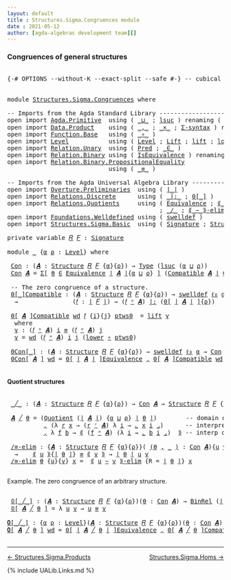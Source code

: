 ```yaml
---
layout: default
title : Structures.Sigma.Congruences module
date : 2021-05-12
author: [agda-algebras development team][]
---
```


### <a id="congruences-of-general-structures">Congruences of general structures</a>

<pre class="Agda">

<a id="230" class="Symbol">{-#</a> <a id="234" class="Keyword">OPTIONS</a> <a id="242" class="Pragma">--without-K</a> <a id="254" class="Pragma">--exact-split</a> <a id="268" class="Pragma">--safe</a> <a id="275" class="Symbol">#-}</a> <a id="279" class="Comment">-- cubical #-}</a>


<a id="296" class="Keyword">module</a> <a id="303" href="Structures.Sigma.Congruences.html" class="Module">Structures.Sigma.Congruences</a> <a id="332" class="Keyword">where</a>

<a id="339" class="Comment">-- Imports from the Agda Standard Library ------------------------------------------------</a>
<a id="430" class="Keyword">open</a> <a id="435" class="Keyword">import</a> <a id="442" href="Agda.Primitive.html" class="Module">Agda.Primitive</a>  <a id="458" class="Keyword">using</a> <a id="464" class="Symbol">(</a> <a id="466" href="Agda.Primitive.html#810" class="Primitive Operator">_⊔_</a> <a id="470" class="Symbol">;</a> <a id="472" href="Agda.Primitive.html#780" class="Primitive">lsuc</a> <a id="477" class="Symbol">)</a> <a id="479" class="Keyword">renaming</a> <a id="488" class="Symbol">(</a> <a id="490" href="Agda.Primitive.html#326" class="Primitive">Set</a> <a id="494" class="Symbol">to</a> <a id="497" class="Primitive">Type</a> <a id="502" class="Symbol">;</a> <a id="504" href="Agda.Primitive.html#764" class="Primitive">lzero</a> <a id="510" class="Symbol">to</a> <a id="513" class="Primitive">ℓ₀</a> <a id="516" class="Symbol">)</a>
<a id="518" class="Keyword">open</a> <a id="523" class="Keyword">import</a> <a id="530" href="Data.Product.html" class="Module">Data.Product</a>    <a id="546" class="Keyword">using</a> <a id="552" class="Symbol">(</a> <a id="554" href="Agda.Builtin.Sigma.html#236" class="InductiveConstructor Operator">_,_</a> <a id="558" class="Symbol">;</a> <a id="560" href="Data.Product.html#1167" class="Function Operator">_×_</a> <a id="564" class="Symbol">;</a> <a id="566" href="Data.Product.html#916" class="Function">Σ-syntax</a> <a id="575" class="Symbol">)</a> <a id="577" class="Keyword">renaming</a> <a id="586" class="Symbol">(</a> <a id="588" href="Agda.Builtin.Sigma.html#252" class="Field">proj₁</a> <a id="594" class="Symbol">to</a> <a id="597" class="Field">fst</a> <a id="601" class="Symbol">)</a>
<a id="603" class="Keyword">open</a> <a id="608" class="Keyword">import</a> <a id="615" href="Function.Base.html" class="Module">Function.Base</a>   <a id="631" class="Keyword">using</a> <a id="637" class="Symbol">(</a> <a id="639" href="Function.Base.html#1031" class="Function Operator">_∘_</a> <a id="643" class="Symbol">)</a>
<a id="645" class="Keyword">open</a> <a id="650" class="Keyword">import</a> <a id="657" href="Level.html" class="Module">Level</a>           <a id="673" class="Keyword">using</a> <a id="679" class="Symbol">(</a> <a id="681" href="Agda.Primitive.html#597" class="Postulate">Level</a> <a id="687" class="Symbol">;</a> <a id="689" href="Level.html#400" class="Record">Lift</a> <a id="694" class="Symbol">;</a> <a id="696" href="Level.html#457" class="InductiveConstructor">lift</a> <a id="701" class="Symbol">;</a> <a id="703" href="Level.html#470" class="Field">lower</a> <a id="709" class="Symbol">)</a>
<a id="711" class="Keyword">open</a> <a id="716" class="Keyword">import</a> <a id="723" href="Relation.Unary.html" class="Module">Relation.Unary</a>  <a id="739" class="Keyword">using</a> <a id="745" class="Symbol">(</a> <a id="747" href="Relation.Unary.html#1101" class="Function">Pred</a> <a id="752" class="Symbol">;</a> <a id="754" href="Relation.Unary.html#1523" class="Function Operator">_∈_</a> <a id="758" class="Symbol">)</a>
<a id="760" class="Keyword">open</a> <a id="765" class="Keyword">import</a> <a id="772" href="Relation.Binary.html" class="Module">Relation.Binary</a> <a id="788" class="Keyword">using</a> <a id="794" class="Symbol">(</a> <a id="796" href="Relation.Binary.Structures.html#1522" class="Record">IsEquivalence</a> <a id="810" class="Symbol">)</a> <a id="812" class="Keyword">renaming</a> <a id="821" class="Symbol">(</a> <a id="823" href="Relation.Binary.Core.html#882" class="Function">Rel</a> <a id="827" class="Symbol">to</a> <a id="830" class="Function">BinRel</a> <a id="837" class="Symbol">)</a>
<a id="839" class="Keyword">open</a> <a id="844" class="Keyword">import</a> <a id="851" href="Relation.Binary.PropositionalEquality.html" class="Module">Relation.Binary.PropositionalEquality</a>
                            <a id="917" class="Keyword">using</a> <a id="923" class="Symbol">(</a> <a id="925" href="Agda.Builtin.Equality.html#151" class="Datatype Operator">_≡_</a> <a id="929" class="Symbol">)</a>

<a id="932" class="Comment">-- Imports from the Agda Universal Algebra Library ---------------------------------------</a>
<a id="1023" class="Keyword">open</a> <a id="1028" class="Keyword">import</a> <a id="1035" href="Overture.Preliminaries.html" class="Module">Overture.Preliminaries</a>  <a id="1059" class="Keyword">using</a> <a id="1065" class="Symbol">(</a> <a id="1067" href="Overture.Preliminaries.html#4227" class="Function Operator">∣_∣</a> <a id="1071" class="Symbol">)</a>
<a id="1073" class="Keyword">open</a> <a id="1078" class="Keyword">import</a> <a id="1085" href="Relations.Discrete.html" class="Module">Relations.Discrete</a>      <a id="1109" class="Keyword">using</a> <a id="1115" class="Symbol">(</a> <a id="1117" href="Relations.Discrete.html#6531" class="Function Operator">_|:_</a> <a id="1122" class="Symbol">;</a> <a id="1124" href="Relations.Discrete.html#4184" class="Function Operator">0[_]</a> <a id="1129" class="Symbol">)</a>
<a id="1131" class="Keyword">open</a> <a id="1136" class="Keyword">import</a> <a id="1143" href="Relations.Quotients.html" class="Module">Relations.Quotients</a>     <a id="1167" class="Keyword">using</a> <a id="1173" class="Symbol">(</a> <a id="1175" href="Relations.Quotients.html#1800" class="Function">Equivalence</a> <a id="1187" class="Symbol">;</a> <a id="1189" href="Relations.Quotients.html#5378" class="Function Operator">⟪_⟫</a> <a id="1193" class="Symbol">;</a> <a id="1195" href="Relations.Quotients.html#5571" class="Function Operator">⌞_⌟</a> <a id="1199" class="Symbol">;</a> <a id="1201" href="Relations.Quotients.html#7092" class="Function Operator">0[_]Equivalence</a>
                                          <a id="1259" class="Symbol">;</a> <a id="1261" href="Relations.Quotients.html#5150" class="Function Operator">_/_</a> <a id="1265" class="Symbol">;</a> <a id="1267" href="Relations.Quotients.html#7218" class="Function Operator">⟪_∼_⟫-elim</a> <a id="1278" class="Symbol">;</a> <a id="1280" href="Relations.Quotients.html#5025" class="Function">Quotient</a> <a id="1289" class="Symbol">)</a>
<a id="1291" class="Keyword">open</a> <a id="1296" class="Keyword">import</a> <a id="1303" href="Foundations.Welldefined.html" class="Module">Foundations.Welldefined</a> <a id="1327" class="Keyword">using</a> <a id="1333" class="Symbol">(</a> <a id="1335" href="Foundations.Welldefined.html#2650" class="Function">swelldef</a> <a id="1344" class="Symbol">)</a>
<a id="1346" class="Keyword">open</a> <a id="1351" class="Keyword">import</a> <a id="1358" href="Structures.Sigma.Basic.html" class="Module">Structures.Sigma.Basic</a>  <a id="1382" class="Keyword">using</a> <a id="1388" class="Symbol">(</a> <a id="1390" href="Structures.Sigma.Basic.html#1171" class="Function">Signature</a> <a id="1400" class="Symbol">;</a> <a id="1402" href="Structures.Sigma.Basic.html#1332" class="Function">Structure</a> <a id="1412" class="Symbol">;</a> <a id="1414" href="Structures.Sigma.Basic.html#2578" class="Function Operator">_ᵒ_</a> <a id="1418" class="Symbol">;</a> <a id="1420" href="Structures.Sigma.Basic.html#2672" class="Function">Compatible</a> <a id="1431" class="Symbol">;</a> <a id="1433" href="Structures.Sigma.Basic.html#2482" class="Function Operator">_ʳ_</a> <a id="1437" class="Symbol">)</a>

<a id="1440" class="Keyword">private</a> <a id="1448" class="Keyword">variable</a> <a id="1457" href="Structures.Sigma.Congruences.html#1457" class="Generalizable">𝑅</a> <a id="1459" href="Structures.Sigma.Congruences.html#1459" class="Generalizable">𝐹</a> <a id="1461" class="Symbol">:</a> <a id="1463" href="Structures.Sigma.Basic.html#1171" class="Function">Signature</a>

<a id="1474" class="Keyword">module</a> <a id="1481" href="Structures.Sigma.Congruences.html#1481" class="Module">_</a> <a id="1483" class="Symbol">{</a><a id="1484" href="Structures.Sigma.Congruences.html#1484" class="Bound">α</a> <a id="1486" href="Structures.Sigma.Congruences.html#1486" class="Bound">ρ</a> <a id="1488" class="Symbol">:</a> <a id="1490" href="Agda.Primitive.html#597" class="Postulate">Level</a><a id="1495" class="Symbol">}</a> <a id="1497" class="Keyword">where</a>

 <a id="1505" href="Structures.Sigma.Congruences.html#1505" class="Function">Con</a> <a id="1509" class="Symbol">:</a> <a id="1511" class="Symbol">(</a><a id="1512" href="Structures.Sigma.Congruences.html#1512" class="Bound">𝑨</a> <a id="1514" class="Symbol">:</a> <a id="1516" href="Structures.Sigma.Basic.html#1332" class="Function">Structure</a> <a id="1526" href="Structures.Sigma.Congruences.html#1457" class="Generalizable">𝑅</a> <a id="1528" href="Structures.Sigma.Congruences.html#1459" class="Generalizable">𝐹</a> <a id="1530" class="Symbol">{</a><a id="1531" href="Structures.Sigma.Congruences.html#1484" class="Bound">α</a><a id="1532" class="Symbol">}{</a><a id="1534" href="Structures.Sigma.Congruences.html#1486" class="Bound">ρ</a><a id="1535" class="Symbol">})</a> <a id="1538" class="Symbol">→</a> <a id="1540" href="Structures.Sigma.Congruences.html#497" class="Primitive">Type</a> <a id="1545" class="Symbol">(</a><a id="1546" href="Agda.Primitive.html#780" class="Primitive">lsuc</a> <a id="1551" class="Symbol">(</a><a id="1552" href="Structures.Sigma.Congruences.html#1484" class="Bound">α</a> <a id="1554" href="Agda.Primitive.html#810" class="Primitive Operator">⊔</a> <a id="1556" href="Structures.Sigma.Congruences.html#1486" class="Bound">ρ</a><a id="1557" class="Symbol">))</a>
 <a id="1561" href="Structures.Sigma.Congruences.html#1505" class="Function">Con</a> <a id="1565" href="Structures.Sigma.Congruences.html#1565" class="Bound">𝑨</a> <a id="1567" class="Symbol">=</a> <a id="1569" href="Data.Product.html#916" class="Function">Σ[</a> <a id="1572" href="Structures.Sigma.Congruences.html#1572" class="Bound">θ</a> <a id="1574" href="Data.Product.html#916" class="Function">∈</a> <a id="1576" href="Relations.Quotients.html#1800" class="Function">Equivalence</a> <a id="1588" href="Overture.Preliminaries.html#4227" class="Function Operator">∣</a> <a id="1590" href="Structures.Sigma.Congruences.html#1565" class="Bound">𝑨</a> <a id="1592" href="Overture.Preliminaries.html#4227" class="Function Operator">∣</a><a id="1593" class="Symbol">{</a><a id="1594" href="Structures.Sigma.Congruences.html#1484" class="Bound">α</a> <a id="1596" href="Agda.Primitive.html#810" class="Primitive Operator">⊔</a> <a id="1598" href="Structures.Sigma.Congruences.html#1486" class="Bound">ρ</a><a id="1599" class="Symbol">}</a> <a id="1601" href="Data.Product.html#916" class="Function">]</a> <a id="1603" class="Symbol">(</a><a id="1604" href="Structures.Sigma.Basic.html#2672" class="Function">Compatible</a> <a id="1615" href="Structures.Sigma.Congruences.html#1565" class="Bound">𝑨</a> <a id="1617" href="Overture.Preliminaries.html#4227" class="Function Operator">∣</a> <a id="1619" href="Structures.Sigma.Congruences.html#1572" class="Bound">θ</a> <a id="1621" href="Overture.Preliminaries.html#4227" class="Function Operator">∣</a><a id="1622" class="Symbol">)</a>

 <a id="1626" class="Comment">-- The zero congruence of a structure.</a>
 <a id="1666" href="Structures.Sigma.Congruences.html#1666" class="Function Operator">0[_]Compatible</a> <a id="1681" class="Symbol">:</a> <a id="1683" class="Symbol">(</a><a id="1684" href="Structures.Sigma.Congruences.html#1684" class="Bound">𝑨</a> <a id="1686" class="Symbol">:</a> <a id="1688" href="Structures.Sigma.Basic.html#1332" class="Function">Structure</a> <a id="1698" href="Structures.Sigma.Congruences.html#1457" class="Generalizable">𝑅</a> <a id="1700" href="Structures.Sigma.Congruences.html#1459" class="Generalizable">𝐹</a> <a id="1702" class="Symbol">{</a><a id="1703" href="Structures.Sigma.Congruences.html#1484" class="Bound">α</a><a id="1704" class="Symbol">}{</a><a id="1706" href="Structures.Sigma.Congruences.html#1486" class="Bound">ρ</a><a id="1707" class="Symbol">})</a> <a id="1710" class="Symbol">→</a> <a id="1712" href="Foundations.Welldefined.html#2650" class="Function">swelldef</a> <a id="1721" href="Structures.Sigma.Congruences.html#513" class="Primitive">ℓ₀</a> <a id="1724" href="Structures.Sigma.Congruences.html#1484" class="Bound">α</a>
  <a id="1728" class="Symbol">→</a>               <a id="1744" class="Symbol">(</a><a id="1745" href="Structures.Sigma.Congruences.html#1745" class="Bound">𝑓</a> <a id="1747" class="Symbol">:</a> <a id="1749" href="Overture.Preliminaries.html#4227" class="Function Operator">∣</a> <a id="1751" href="Structures.Sigma.Congruences.html#1459" class="Generalizable">𝐹</a> <a id="1753" href="Overture.Preliminaries.html#4227" class="Function Operator">∣</a><a id="1754" class="Symbol">)</a> <a id="1756" class="Symbol">→</a> <a id="1758" class="Symbol">(</a><a id="1759" href="Structures.Sigma.Congruences.html#1745" class="Bound">𝑓</a> <a id="1761" href="Structures.Sigma.Basic.html#2578" class="Function Operator">ᵒ</a> <a id="1763" href="Structures.Sigma.Congruences.html#1684" class="Bound">𝑨</a><a id="1764" class="Symbol">)</a> <a id="1766" href="Relations.Discrete.html#6531" class="Function Operator">|:</a> <a id="1769" class="Symbol">(</a><a id="1770" href="Relations.Discrete.html#4184" class="Function Operator">0[</a> <a id="1773" href="Overture.Preliminaries.html#4227" class="Function Operator">∣</a> <a id="1775" href="Structures.Sigma.Congruences.html#1684" class="Bound">𝑨</a> <a id="1777" href="Overture.Preliminaries.html#4227" class="Function Operator">∣</a> <a id="1779" href="Relations.Discrete.html#4184" class="Function Operator">]</a><a id="1780" class="Symbol">{</a><a id="1781" href="Structures.Sigma.Congruences.html#1486" class="Bound">ρ</a><a id="1782" class="Symbol">})</a>

 <a id="1787" href="Structures.Sigma.Congruences.html#1666" class="Function Operator">0[</a> <a id="1790" href="Structures.Sigma.Congruences.html#1790" class="Bound">𝑨</a> <a id="1792" href="Structures.Sigma.Congruences.html#1666" class="Function Operator">]Compatible</a> <a id="1804" href="Structures.Sigma.Congruences.html#1804" class="Bound">wd</a> <a id="1807" href="Structures.Sigma.Congruences.html#1807" class="Bound">𝑓</a> <a id="1809" class="Symbol">{</a><a id="1810" href="Structures.Sigma.Congruences.html#1810" class="Bound">i</a><a id="1811" class="Symbol">}{</a><a id="1813" href="Structures.Sigma.Congruences.html#1813" class="Bound">j</a><a id="1814" class="Symbol">}</a> <a id="1816" href="Structures.Sigma.Congruences.html#1816" class="Bound">ptws0</a>  <a id="1823" class="Symbol">=</a> <a id="1825" href="Level.html#457" class="InductiveConstructor">lift</a> <a id="1830" href="Structures.Sigma.Congruences.html#1842" class="Function">γ</a>
  <a id="1834" class="Keyword">where</a>
  <a id="1842" href="Structures.Sigma.Congruences.html#1842" class="Function">γ</a> <a id="1844" class="Symbol">:</a> <a id="1846" class="Symbol">(</a><a id="1847" href="Structures.Sigma.Congruences.html#1807" class="Bound">𝑓</a> <a id="1849" href="Structures.Sigma.Basic.html#2578" class="Function Operator">ᵒ</a> <a id="1851" href="Structures.Sigma.Congruences.html#1790" class="Bound">𝑨</a><a id="1852" class="Symbol">)</a> <a id="1854" href="Structures.Sigma.Congruences.html#1810" class="Bound">i</a> <a id="1856" href="Agda.Builtin.Equality.html#151" class="Datatype Operator">≡</a> <a id="1858" class="Symbol">(</a><a id="1859" href="Structures.Sigma.Congruences.html#1807" class="Bound">𝑓</a> <a id="1861" href="Structures.Sigma.Basic.html#2578" class="Function Operator">ᵒ</a> <a id="1863" href="Structures.Sigma.Congruences.html#1790" class="Bound">𝑨</a><a id="1864" class="Symbol">)</a> <a id="1866" href="Structures.Sigma.Congruences.html#1813" class="Bound">j</a>
  <a id="1870" href="Structures.Sigma.Congruences.html#1842" class="Function">γ</a> <a id="1872" class="Symbol">=</a> <a id="1874" href="Structures.Sigma.Congruences.html#1804" class="Bound">wd</a> <a id="1877" class="Symbol">(</a><a id="1878" href="Structures.Sigma.Congruences.html#1807" class="Bound">𝑓</a> <a id="1880" href="Structures.Sigma.Basic.html#2578" class="Function Operator">ᵒ</a> <a id="1882" href="Structures.Sigma.Congruences.html#1790" class="Bound">𝑨</a><a id="1883" class="Symbol">)</a> <a id="1885" href="Structures.Sigma.Congruences.html#1810" class="Bound">i</a> <a id="1887" href="Structures.Sigma.Congruences.html#1813" class="Bound">j</a> <a id="1889" class="Symbol">(</a><a id="1890" href="Level.html#470" class="Field">lower</a> <a id="1896" href="Function.Base.html#1031" class="Function Operator">∘</a> <a id="1898" href="Structures.Sigma.Congruences.html#1816" class="Bound">ptws0</a><a id="1903" class="Symbol">)</a>

 <a id="1907" href="Structures.Sigma.Congruences.html#1907" class="Function Operator">0Con[_]</a> <a id="1915" class="Symbol">:</a> <a id="1917" class="Symbol">(</a><a id="1918" href="Structures.Sigma.Congruences.html#1918" class="Bound">𝑨</a> <a id="1920" class="Symbol">:</a> <a id="1922" href="Structures.Sigma.Basic.html#1332" class="Function">Structure</a> <a id="1932" href="Structures.Sigma.Congruences.html#1457" class="Generalizable">𝑅</a> <a id="1934" href="Structures.Sigma.Congruences.html#1459" class="Generalizable">𝐹</a> <a id="1936" class="Symbol">{</a><a id="1937" href="Structures.Sigma.Congruences.html#1484" class="Bound">α</a><a id="1938" class="Symbol">}{</a><a id="1940" href="Structures.Sigma.Congruences.html#1486" class="Bound">ρ</a><a id="1941" class="Symbol">})</a> <a id="1944" class="Symbol">→</a> <a id="1946" href="Foundations.Welldefined.html#2650" class="Function">swelldef</a> <a id="1955" href="Structures.Sigma.Congruences.html#513" class="Primitive">ℓ₀</a> <a id="1958" href="Structures.Sigma.Congruences.html#1484" class="Bound">α</a> <a id="1960" class="Symbol">→</a> <a id="1962" href="Structures.Sigma.Congruences.html#1505" class="Function">Con</a> <a id="1966" href="Structures.Sigma.Congruences.html#1918" class="Bound">𝑨</a>
 <a id="1969" href="Structures.Sigma.Congruences.html#1907" class="Function Operator">0Con[</a> <a id="1975" href="Structures.Sigma.Congruences.html#1975" class="Bound">𝑨</a> <a id="1977" href="Structures.Sigma.Congruences.html#1907" class="Function Operator">]</a> <a id="1979" href="Structures.Sigma.Congruences.html#1979" class="Bound">wd</a> <a id="1982" class="Symbol">=</a> <a id="1984" href="Relations.Quotients.html#7092" class="Function Operator">0[</a> <a id="1987" href="Overture.Preliminaries.html#4227" class="Function Operator">∣</a> <a id="1989" href="Structures.Sigma.Congruences.html#1975" class="Bound">𝑨</a> <a id="1991" href="Overture.Preliminaries.html#4227" class="Function Operator">∣</a> <a id="1993" href="Relations.Quotients.html#7092" class="Function Operator">]Equivalence</a> <a id="2006" href="Agda.Builtin.Sigma.html#236" class="InductiveConstructor Operator">,</a> <a id="2008" href="Structures.Sigma.Congruences.html#1666" class="Function Operator">0[</a> <a id="2011" href="Structures.Sigma.Congruences.html#1975" class="Bound">𝑨</a> <a id="2013" href="Structures.Sigma.Congruences.html#1666" class="Function Operator">]Compatible</a> <a id="2025" href="Structures.Sigma.Congruences.html#1979" class="Bound">wd</a>

</pre>

#### <a id="quotient-structures">Quotient structures</a>

<pre class="Agda">

 <a id="2114" href="Structures.Sigma.Congruences.html#2114" class="Function Operator">_╱_</a> <a id="2118" class="Symbol">:</a> <a id="2120" class="Symbol">(</a><a id="2121" href="Structures.Sigma.Congruences.html#2121" class="Bound">𝑨</a> <a id="2123" class="Symbol">:</a> <a id="2125" href="Structures.Sigma.Basic.html#1332" class="Function">Structure</a> <a id="2135" href="Structures.Sigma.Congruences.html#1457" class="Generalizable">𝑅</a> <a id="2137" href="Structures.Sigma.Congruences.html#1459" class="Generalizable">𝐹</a> <a id="2139" class="Symbol">{</a><a id="2140" href="Structures.Sigma.Congruences.html#1484" class="Bound">α</a><a id="2141" class="Symbol">}{</a><a id="2143" href="Structures.Sigma.Congruences.html#1486" class="Bound">ρ</a><a id="2144" class="Symbol">})</a> <a id="2147" class="Symbol">→</a> <a id="2149" href="Structures.Sigma.Congruences.html#1505" class="Function">Con</a> <a id="2153" href="Structures.Sigma.Congruences.html#2121" class="Bound">𝑨</a> <a id="2155" class="Symbol">→</a> <a id="2157" href="Structures.Sigma.Basic.html#1332" class="Function">Structure</a> <a id="2167" href="Structures.Sigma.Congruences.html#1457" class="Generalizable">𝑅</a> <a id="2169" href="Structures.Sigma.Congruences.html#1459" class="Generalizable">𝐹</a> <a id="2171" class="Symbol">{</a><a id="2172" href="Agda.Primitive.html#780" class="Primitive">lsuc</a> <a id="2177" class="Symbol">(</a><a id="2178" href="Structures.Sigma.Congruences.html#1484" class="Bound">α</a> <a id="2180" href="Agda.Primitive.html#810" class="Primitive Operator">⊔</a> <a id="2182" href="Structures.Sigma.Congruences.html#1486" class="Bound">ρ</a><a id="2183" class="Symbol">)}{</a><a id="2186" href="Structures.Sigma.Congruences.html#1486" class="Bound">ρ</a><a id="2187" class="Symbol">}</a>

 <a id="2191" href="Structures.Sigma.Congruences.html#2191" class="Bound">𝑨</a> <a id="2193" href="Structures.Sigma.Congruences.html#2114" class="Function Operator">╱</a> <a id="2195" href="Structures.Sigma.Congruences.html#2195" class="Bound">θ</a> <a id="2197" class="Symbol">=</a> <a id="2199" class="Symbol">(</a><a id="2200" href="Relations.Quotients.html#5025" class="Function">Quotient</a> <a id="2209" class="Symbol">(</a><a id="2210" href="Overture.Preliminaries.html#4227" class="Function Operator">∣</a> <a id="2212" href="Structures.Sigma.Congruences.html#2191" class="Bound">𝑨</a> <a id="2214" href="Overture.Preliminaries.html#4227" class="Function Operator">∣</a><a id="2215" class="Symbol">)</a> <a id="2217" class="Symbol">{</a><a id="2218" href="Structures.Sigma.Congruences.html#1484" class="Bound">α</a> <a id="2220" href="Agda.Primitive.html#810" class="Primitive Operator">⊔</a> <a id="2222" href="Structures.Sigma.Congruences.html#1486" class="Bound">ρ</a><a id="2223" class="Symbol">}</a> <a id="2225" href="Overture.Preliminaries.html#4227" class="Function Operator">∣</a> <a id="2227" href="Structures.Sigma.Congruences.html#2195" class="Bound">θ</a> <a id="2229" href="Overture.Preliminaries.html#4227" class="Function Operator">∣</a><a id="2230" class="Symbol">)</a>        <a id="2239" class="Comment">-- domain of quotient structure</a>
          <a id="2281" href="Agda.Builtin.Sigma.html#236" class="InductiveConstructor Operator">,</a> <a id="2283" class="Symbol">(λ</a> <a id="2286" href="Structures.Sigma.Congruences.html#2286" class="Bound">r</a> <a id="2288" href="Structures.Sigma.Congruences.html#2288" class="Bound">x</a> <a id="2290" class="Symbol">→</a> <a id="2292" class="Symbol">(</a><a id="2293" href="Structures.Sigma.Congruences.html#2286" class="Bound">r</a> <a id="2295" href="Structures.Sigma.Basic.html#2482" class="Function Operator">ʳ</a> <a id="2297" href="Structures.Sigma.Congruences.html#2191" class="Bound">𝑨</a><a id="2298" class="Symbol">)</a> <a id="2300" class="Symbol">λ</a> <a id="2302" href="Structures.Sigma.Congruences.html#2302" class="Bound">i</a> <a id="2304" class="Symbol">→</a> <a id="2306" href="Relations.Quotients.html#5571" class="Function Operator">⌞</a> <a id="2308" href="Structures.Sigma.Congruences.html#2288" class="Bound">x</a> <a id="2310" href="Structures.Sigma.Congruences.html#2302" class="Bound">i</a> <a id="2312" href="Relations.Quotients.html#5571" class="Function Operator">⌟</a><a id="2313" class="Symbol">)</a>      <a id="2320" class="Comment">-- interpretation of relations</a>
          <a id="2361" href="Agda.Builtin.Sigma.html#236" class="InductiveConstructor Operator">,</a> <a id="2363" class="Symbol">λ</a> <a id="2365" href="Structures.Sigma.Congruences.html#2365" class="Bound">f</a> <a id="2367" href="Structures.Sigma.Congruences.html#2367" class="Bound">b</a> <a id="2369" class="Symbol">→</a> <a id="2371" href="Relations.Quotients.html#5378" class="Function Operator">⟪</a> <a id="2373" class="Symbol">(</a><a id="2374" href="Structures.Sigma.Congruences.html#2365" class="Bound">f</a> <a id="2376" href="Structures.Sigma.Basic.html#2578" class="Function Operator">ᵒ</a> <a id="2378" href="Structures.Sigma.Congruences.html#2191" class="Bound">𝑨</a><a id="2379" class="Symbol">)</a> <a id="2381" class="Symbol">(λ</a> <a id="2384" href="Structures.Sigma.Congruences.html#2384" class="Bound">i</a> <a id="2386" class="Symbol">→</a> <a id="2388" href="Relations.Quotients.html#5571" class="Function Operator">⌞</a> <a id="2390" href="Structures.Sigma.Congruences.html#2367" class="Bound">b</a> <a id="2392" href="Structures.Sigma.Congruences.html#2384" class="Bound">i</a> <a id="2394" href="Relations.Quotients.html#5571" class="Function Operator">⌟</a><a id="2395" class="Symbol">)</a>  <a id="2398" href="Relations.Quotients.html#5378" class="Function Operator">⟫</a> <a id="2400" class="Comment">-- interp of operations</a>

 <a id="2426" href="Structures.Sigma.Congruences.html#2426" class="Function">/≡-elim</a> <a id="2434" class="Symbol">:</a> <a id="2436" class="Symbol">{</a><a id="2437" href="Structures.Sigma.Congruences.html#2437" class="Bound">𝑨</a> <a id="2439" class="Symbol">:</a> <a id="2441" href="Structures.Sigma.Basic.html#1332" class="Function">Structure</a> <a id="2451" href="Structures.Sigma.Congruences.html#1457" class="Generalizable">𝑅</a> <a id="2453" href="Structures.Sigma.Congruences.html#1459" class="Generalizable">𝐹</a> <a id="2455" class="Symbol">{</a><a id="2456" href="Structures.Sigma.Congruences.html#1484" class="Bound">α</a><a id="2457" class="Symbol">}{</a><a id="2459" href="Structures.Sigma.Congruences.html#1486" class="Bound">ρ</a><a id="2460" class="Symbol">}}(</a> <a id="2464" href="Structures.Sigma.Congruences.html#2464" class="Symbol">(</a><a id="2465" href="Structures.Sigma.Congruences.html#2465" class="Bound">θ</a> <a id="2467" href="Agda.Builtin.Sigma.html#236" class="InductiveConstructor Operator">,</a> <a id="2469" href="Structures.Sigma.Congruences.html#2464" class="Symbol">_</a> <a id="2471" href="Structures.Sigma.Congruences.html#2464" class="Symbol">)</a> <a id="2473" class="Symbol">:</a> <a id="2475" href="Structures.Sigma.Congruences.html#1505" class="Function">Con</a> <a id="2479" href="Structures.Sigma.Congruences.html#2437" class="Bound">𝑨</a><a id="2480" class="Symbol">){</a><a id="2482" href="Structures.Sigma.Congruences.html#2482" class="Bound">u</a> <a id="2484" href="Structures.Sigma.Congruences.html#2484" class="Bound">v</a> <a id="2486" class="Symbol">:</a> <a id="2488" href="Overture.Preliminaries.html#4227" class="Function Operator">∣</a> <a id="2490" href="Structures.Sigma.Congruences.html#2437" class="Bound">𝑨</a> <a id="2492" href="Overture.Preliminaries.html#4227" class="Function Operator">∣</a><a id="2493" class="Symbol">}</a>
  <a id="2497" class="Symbol">→</a>    <a id="2502" href="Relations.Quotients.html#5378" class="Function Operator">⟪</a> <a id="2504" href="Structures.Sigma.Congruences.html#2482" class="Bound">u</a> <a id="2506" href="Relations.Quotients.html#5378" class="Function Operator">⟫</a><a id="2507" class="Symbol">{</a><a id="2508" href="Overture.Preliminaries.html#4227" class="Function Operator">∣</a> <a id="2510" href="Structures.Sigma.Congruences.html#2465" class="Bound">θ</a> <a id="2512" href="Overture.Preliminaries.html#4227" class="Function Operator">∣</a><a id="2513" class="Symbol">}</a> <a id="2515" href="Agda.Builtin.Equality.html#151" class="Datatype Operator">≡</a> <a id="2517" href="Relations.Quotients.html#5378" class="Function Operator">⟪</a> <a id="2519" href="Structures.Sigma.Congruences.html#2484" class="Bound">v</a> <a id="2521" href="Relations.Quotients.html#5378" class="Function Operator">⟫</a> <a id="2523" class="Symbol">→</a> <a id="2525" href="Overture.Preliminaries.html#4227" class="Function Operator">∣</a> <a id="2527" href="Structures.Sigma.Congruences.html#2465" class="Bound">θ</a> <a id="2529" href="Overture.Preliminaries.html#4227" class="Function Operator">∣</a> <a id="2531" href="Structures.Sigma.Congruences.html#2482" class="Bound">u</a> <a id="2533" href="Structures.Sigma.Congruences.html#2484" class="Bound">v</a>
 <a id="2536" href="Structures.Sigma.Congruences.html#2426" class="Function">/≡-elim</a> <a id="2544" href="Structures.Sigma.Congruences.html#2544" class="Bound">θ</a> <a id="2546" class="Symbol">{</a><a id="2547" href="Structures.Sigma.Congruences.html#2547" class="Bound">u</a><a id="2548" class="Symbol">}{</a><a id="2550" href="Structures.Sigma.Congruences.html#2550" class="Bound">v</a><a id="2551" class="Symbol">}</a> <a id="2553" href="Structures.Sigma.Congruences.html#2553" class="Bound">x</a> <a id="2555" class="Symbol">=</a>  <a id="2558" href="Relations.Quotients.html#7218" class="Function Operator">⟪</a> <a id="2560" href="Structures.Sigma.Congruences.html#2547" class="Bound">u</a> <a id="2562" href="Relations.Quotients.html#7218" class="Function Operator">∼</a> <a id="2564" href="Structures.Sigma.Congruences.html#2550" class="Bound">v</a> <a id="2566" href="Relations.Quotients.html#7218" class="Function Operator">⟫-elim</a> <a id="2573" class="Symbol">{</a><a id="2574" class="Argument">R</a> <a id="2576" class="Symbol">=</a> <a id="2578" href="Overture.Preliminaries.html#4227" class="Function Operator">∣</a> <a id="2580" href="Structures.Sigma.Congruences.html#2544" class="Bound">θ</a> <a id="2582" href="Overture.Preliminaries.html#4227" class="Function Operator">∣</a><a id="2583" class="Symbol">}</a> <a id="2585" href="Structures.Sigma.Congruences.html#2553" class="Bound">x</a>

</pre>

Example. The zero congruence of an arbitrary structure.

<pre class="Agda">

 <a id="2672" href="Structures.Sigma.Congruences.html#2672" class="Function Operator">𝟘[_╱_]</a> <a id="2679" class="Symbol">:</a> <a id="2681" class="Symbol">(</a><a id="2682" href="Structures.Sigma.Congruences.html#2682" class="Bound">𝑨</a> <a id="2684" class="Symbol">:</a> <a id="2686" href="Structures.Sigma.Basic.html#1332" class="Function">Structure</a> <a id="2696" href="Structures.Sigma.Congruences.html#1457" class="Generalizable">𝑅</a> <a id="2698" href="Structures.Sigma.Congruences.html#1459" class="Generalizable">𝐹</a> <a id="2700" class="Symbol">{</a><a id="2701" href="Structures.Sigma.Congruences.html#1484" class="Bound">α</a><a id="2702" class="Symbol">}{</a><a id="2704" href="Structures.Sigma.Congruences.html#1486" class="Bound">ρ</a><a id="2705" class="Symbol">})(</a><a id="2708" href="Structures.Sigma.Congruences.html#2708" class="Bound">θ</a> <a id="2710" class="Symbol">:</a> <a id="2712" href="Structures.Sigma.Congruences.html#1505" class="Function">Con</a> <a id="2716" href="Structures.Sigma.Congruences.html#2682" class="Bound">𝑨</a><a id="2717" class="Symbol">)</a> <a id="2719" class="Symbol">→</a> <a id="2721" href="Structures.Sigma.Congruences.html#830" class="Function">BinRel</a> <a id="2728" class="Symbol">(</a><a id="2729" href="Overture.Preliminaries.html#4227" class="Function Operator">∣</a> <a id="2731" href="Structures.Sigma.Congruences.html#2682" class="Bound">𝑨</a> <a id="2733" href="Overture.Preliminaries.html#4227" class="Function Operator">∣</a> <a id="2735" href="Relations.Quotients.html#5150" class="Function Operator">/</a> <a id="2737" class="Symbol">(</a><a id="2738" href="Structures.Sigma.Congruences.html#597" class="Field">fst</a> <a id="2742" href="Overture.Preliminaries.html#4227" class="Function Operator">∣</a> <a id="2744" href="Structures.Sigma.Congruences.html#2708" class="Bound">θ</a> <a id="2746" href="Overture.Preliminaries.html#4227" class="Function Operator">∣</a><a id="2747" class="Symbol">))</a> <a id="2750" class="Symbol">(</a><a id="2751" href="Agda.Primitive.html#780" class="Primitive">lsuc</a> <a id="2756" class="Symbol">(</a><a id="2757" href="Structures.Sigma.Congruences.html#1484" class="Bound">α</a> <a id="2759" href="Agda.Primitive.html#810" class="Primitive Operator">⊔</a> <a id="2761" href="Structures.Sigma.Congruences.html#1486" class="Bound">ρ</a><a id="2762" class="Symbol">))</a>
 <a id="2766" href="Structures.Sigma.Congruences.html#2672" class="Function Operator">𝟘[</a> <a id="2769" href="Structures.Sigma.Congruences.html#2769" class="Bound">𝑨</a> <a id="2771" href="Structures.Sigma.Congruences.html#2672" class="Function Operator">╱</a> <a id="2773" href="Structures.Sigma.Congruences.html#2773" class="Bound">θ</a> <a id="2775" href="Structures.Sigma.Congruences.html#2672" class="Function Operator">]</a> <a id="2777" class="Symbol">=</a> <a id="2779" class="Symbol">λ</a> <a id="2781" href="Structures.Sigma.Congruences.html#2781" class="Bound">u</a> <a id="2783" href="Structures.Sigma.Congruences.html#2783" class="Bound">v</a> <a id="2785" class="Symbol">→</a> <a id="2787" href="Structures.Sigma.Congruences.html#2781" class="Bound">u</a> <a id="2789" href="Agda.Builtin.Equality.html#151" class="Datatype Operator">≡</a> <a id="2791" href="Structures.Sigma.Congruences.html#2783" class="Bound">v</a>

<a id="𝟎[_╱_]"></a><a id="2794" href="Structures.Sigma.Congruences.html#2794" class="Function Operator">𝟎[_╱_]</a> <a id="2801" class="Symbol">:</a> <a id="2803" class="Symbol">{</a><a id="2804" href="Structures.Sigma.Congruences.html#2804" class="Bound">α</a> <a id="2806" href="Structures.Sigma.Congruences.html#2806" class="Bound">ρ</a> <a id="2808" class="Symbol">:</a> <a id="2810" href="Agda.Primitive.html#597" class="Postulate">Level</a><a id="2815" class="Symbol">}(</a><a id="2817" href="Structures.Sigma.Congruences.html#2817" class="Bound">𝑨</a> <a id="2819" class="Symbol">:</a> <a id="2821" href="Structures.Sigma.Basic.html#1332" class="Function">Structure</a> <a id="2831" href="Structures.Sigma.Congruences.html#1457" class="Generalizable">𝑅</a> <a id="2833" href="Structures.Sigma.Congruences.html#1459" class="Generalizable">𝐹</a> <a id="2835" class="Symbol">{</a><a id="2836" href="Structures.Sigma.Congruences.html#2804" class="Bound">α</a><a id="2837" class="Symbol">}{</a><a id="2839" href="Structures.Sigma.Congruences.html#2806" class="Bound">ρ</a><a id="2840" class="Symbol">})(</a><a id="2843" href="Structures.Sigma.Congruences.html#2843" class="Bound">θ</a> <a id="2845" class="Symbol">:</a> <a id="2847" href="Structures.Sigma.Congruences.html#1505" class="Function">Con</a> <a id="2851" href="Structures.Sigma.Congruences.html#2817" class="Bound">𝑨</a><a id="2852" class="Symbol">)</a> <a id="2854" class="Symbol">→</a> <a id="2856" href="Foundations.Welldefined.html#2650" class="Function">swelldef</a> <a id="2865" href="Structures.Sigma.Congruences.html#513" class="Primitive">ℓ₀</a> <a id="2868" class="Symbol">(</a><a id="2869" href="Agda.Primitive.html#780" class="Primitive">lsuc</a> <a id="2874" class="Symbol">(</a><a id="2875" href="Structures.Sigma.Congruences.html#2804" class="Bound">α</a> <a id="2877" href="Agda.Primitive.html#810" class="Primitive Operator">⊔</a> <a id="2879" href="Structures.Sigma.Congruences.html#2806" class="Bound">ρ</a><a id="2880" class="Symbol">))</a> <a id="2883" class="Symbol">→</a> <a id="2885" href="Structures.Sigma.Congruences.html#1505" class="Function">Con</a> <a id="2889" class="Symbol">(</a><a id="2890" href="Structures.Sigma.Congruences.html#2817" class="Bound">𝑨</a> <a id="2892" href="Structures.Sigma.Congruences.html#2114" class="Function Operator">╱</a> <a id="2894" href="Structures.Sigma.Congruences.html#2843" class="Bound">θ</a><a id="2895" class="Symbol">)</a>
<a id="2897" href="Structures.Sigma.Congruences.html#2794" class="Function Operator">𝟎[</a> <a id="2900" href="Structures.Sigma.Congruences.html#2900" class="Bound">𝑨</a> <a id="2902" href="Structures.Sigma.Congruences.html#2794" class="Function Operator">╱</a> <a id="2904" href="Structures.Sigma.Congruences.html#2904" class="Bound">θ</a> <a id="2906" href="Structures.Sigma.Congruences.html#2794" class="Function Operator">]</a> <a id="2908" href="Structures.Sigma.Congruences.html#2908" class="Bound">wd</a> <a id="2911" class="Symbol">=</a> <a id="2913" href="Relations.Quotients.html#7092" class="Function Operator">0[</a> <a id="2916" href="Overture.Preliminaries.html#4227" class="Function Operator">∣</a> <a id="2918" href="Structures.Sigma.Congruences.html#2900" class="Bound">𝑨</a> <a id="2920" href="Structures.Sigma.Congruences.html#2114" class="Function Operator">╱</a> <a id="2922" href="Structures.Sigma.Congruences.html#2904" class="Bound">θ</a> <a id="2924" href="Overture.Preliminaries.html#4227" class="Function Operator">∣</a> <a id="2926" href="Relations.Quotients.html#7092" class="Function Operator">]Equivalence</a> <a id="2939" href="Agda.Builtin.Sigma.html#236" class="InductiveConstructor Operator">,</a> <a id="2941" href="Structures.Sigma.Congruences.html#1666" class="Function Operator">0[</a> <a id="2944" href="Structures.Sigma.Congruences.html#2900" class="Bound">𝑨</a> <a id="2946" href="Structures.Sigma.Congruences.html#2114" class="Function Operator">╱</a> <a id="2948" href="Structures.Sigma.Congruences.html#2904" class="Bound">θ</a> <a id="2950" href="Structures.Sigma.Congruences.html#1666" class="Function Operator">]Compatible</a> <a id="2962" href="Structures.Sigma.Congruences.html#2908" class="Bound">wd</a>

</pre>

--------------------------------

[← Structures.Sigma.Products](Structures.Sigma.Products.html)
<span style="float:right;">[Structures.Sigma.Homs →](Structures.Sigma.Homs.html)</span>

{% include UALib.Links.md %}

[agda-algebras development team]: https://github.com/ualib/agda-algebras#the-agda-algebras-development-team
